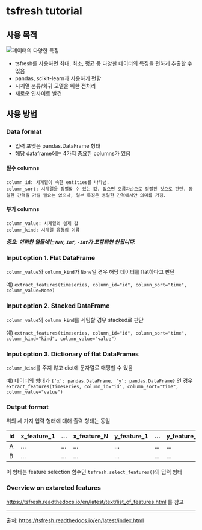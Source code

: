 # tsfresh tutorial

## 사용 목적
![데이터의 다양한 특징](https://tsfresh.readthedocs.io/en/latest/_images/introduction_ts_exa_features.png)

- tsfresh를 사용하면 최대, 최소, 평균 등 다양한 데이터의 특징을 편하게 추출할 수 있음
- pandas, scikit-learn과 사용하기 편함
- 시계열 분류/회귀 모델을 위한 전처리
- 새로운 인사이트 발견

## 사용 방법
### Data format
- 입력 포맷은 pandas.DataFrame 형태
- 해당 dataframe에는 4가지 중요한 columns가 있음


#### 필수 columns
    column_id: 시계열이 속한 entities를 나타냄.
    column_sort: 시계열을 정렬할 수 있는 값. 없으면 오름차순으로 정렬된 것으로 판단. 동일한 간격을 가질 필요는 없으나, 일부 특징은 동일한 간격에서만 의미를 가짐.

#### 부가 columns
    column_value: 시계열의 실제 값
    column_kind: 시계열 유형의 이름

***중요: 이러한 열들에는 `NaN`, `Inf`, `-Inf`가 포함되면 안됩니다.***

### Input option 1. Flat DataFrame
`column_value`와 `column_kind`가 `None`일 경우 해당 데이터를 flat하다고 판단

예) `extract_features(timeseries, column_id="id", column_sort="time", column_value=None)`

### Input option 2. Stacked DataFrame
`column_value`와 `column_kind`를 세팅할 경우 stacked로 판단

예) `extract_features(timeseries, column_id="id", column_sort="time", column_kind="kind", column_value="value")`

### Input option 3. Dictionary of flat DataFrames
`column_kind`를 주지 않고 dict에 문자열로 매핑할 수 있음

예) 데이터의 형태가 `{'x': pandas.DataFrame, 'y': pandas.DataFrame}` 인 경우 `extract_features(timeseries, column_id="id", column_sort="time", column_value="value")`

### Output format
위의 세 가지 입력 형태에 대해 출력 형태는 동일

|id|	x_feature_1|	…|	x_feature_N|	y_feature_1|	…|	y_feature_N|
|----|---|---|---|---|-----------|--------|
|A|	…|	…|	…|	…|	…|	…|
|B|	…|	…|	…|	…|	…|	…|

이 형태는 feature selection 함수인 `tsfresh.select_features()`의 입력 형태

### Overview on extarcted features
https://tsfresh.readthedocs.io/en/latest/text/list_of_features.html 를 참고


---
출처: https://tsfresh.readthedocs.io/en/latest/index.html